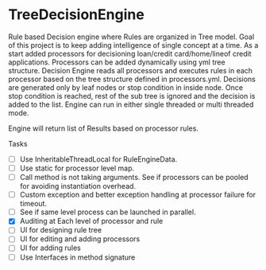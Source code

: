 # TreeDecisionEngine
Rule based Decision engine where Rules are organized in Tree model. Goal of this project is to keep adding intelligence of single concept at a time. As a start added processors for decisioning loan/credit card/home/lineof credit applications.
Processors can be added dynamically using yml tree structure. Decision Engine reads all processors and executes rules in each processor based on the tree structure defined in processors.yml.
Decisions are generated only by leaf nodes or stop condition in inside node.
Once stop condition is reached, rest of the sub tree is ignored and the decision is added to the list.
Engine can run in either single threaded or multi threaded mode.

Engine will return list of Results based on processor rules.

Tasks
- [ ] Use InheritableThreadLocal for RuleEngineData.
- [ ] Use static for processor level map.
- [ ] Call method is not taking arguments. See if processors can be pooled for avoiding instantiation overhead. 
- [ ] Custom exception and better exception handling at processor failure for timeout.
- [ ] See if same level process can be launched in parallel.
- [X] Auditing at Each level of processor and rule
- [ ] UI for designing rule tree
- [ ] UI for editing and adding processors 
- [ ] UI for adding rules
- [ ] Use Interfaces in method signature
